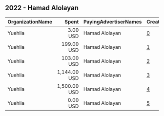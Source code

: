 ## 2022 - Hamad Alolayan 
|OrganizationName|Spent|PayingAdvertiserNames|CreativeUrls|Impressions|Genders|AgeBrackets|CountryCodes|BillingAddresses|CandidateBallotInformation|
|:---|---:|:---|:---|---:|:---|:---|:---|:---|:---|
|Yuehlia|3.00 USD|Hamad Alolayan|[0](https://www.snap.com/political-ads/asset/68d0cb7e87b6926574ce7e1f9e46fa8d169c8b1061b38d1839b477ad41dbab14?mediaType=mp4)|4,389||21+|kuwait|"Mubarak AlKabeer,Sharq,15300,KW"|Hamad Alolayan|
|Yuehlia|199.00 USD|Hamad Alolayan|[1](https://www.snap.com/political-ads/asset/f47c81f4bd6100aea6061bcaadddee8581da7fe3bcdc3bbe38489fd8667cf563?mediaType=mp4)|83,700||21+|kuwait|"Mubarak AlKabeer,Sharq,15300,KW"|Hamad Alolyan|
|Yuehlia|103.00 USD|Hamad Alolayan|[2](https://www.snap.com/political-ads/asset/f6f36c3767882ad1d10e077a457966fbf7eea8e1d0ee9f2ebf5c3366e445a13a?mediaType=mp4)|111,177||21+|kuwait|"Mubarak AlKabeer,Sharq,15300,KW"|Hamad Alolayan|
|Yuehlia|1,144.00 USD|Hamad Alolayan|[3](https://www.snap.com/political-ads/asset/4902055ad9f0a4c69a83dfb0d820765590248ed7ae56d1aeaed9a11e2bef5e5f?mediaType=mp4)|624,716||21+|kuwait|"Mubarak AlKabeer,Sharq,15300,KW"|Hamad Alolayan|
|Yuehlia|1,500.00 USD|Hamad Alolayan|[4](https://www.snap.com/political-ads/asset/6a3a281509bb3916dd82d1b0def6fd96ce72e3c4a51de172012f6146357ac518?mediaType=mp4)|329,365||21+|kuwait|"Mubarak AlKabeer,Sharq,15300,KW"|Hamad Alolayan|
|Yuehlia|0.00 USD|Hamad Alolayan|[5](https://www.snap.com/political-ads/asset/8993cb6979231ea1182733230410e34b900b6dacbad6a0ff9e9e97dc0ec4f0a2?mediaType=mp4)|262||21+|kuwait|"Mubarak AlKabeer,Sharq,15300,KW"|Hamad Alolayan|
